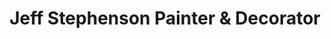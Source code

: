 ---
title: "Jeff Stephenson Painter & Decorator"
url: /cramlington/jeff-stephenson-painter-und-decorator/
shop: Raumausstattung
---